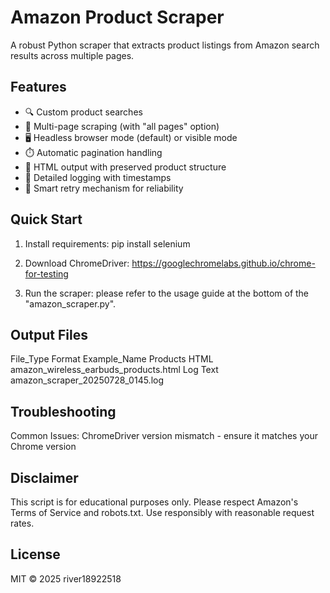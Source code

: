 # Amazon Product Scraper

A robust Python scraper that extracts product listings from Amazon search results across multiple pages.

## Features

- 🔍 Custom product searches
- 📑 Multi-page scraping (with "all pages" option)
- 🖥️ Headless browser mode (default) or visible mode
- ⏱️ Automatic pagination handling
- 📁 HTML output with preserved product structure
- 📝 Detailed logging with timestamps
- 🔄 Smart retry mechanism for reliability

## Quick Start

1. Install requirements:
    pip install selenium

2. Download ChromeDriver:
    https://googlechromelabs.github.io/chrome-for-testing

3. Run the scraper:
    please refer to the usage guide at the bottom of the "amazon_scraper.py".

## Output Files

File_Type Format Example_Name
Products  HTML   amazon_wireless_earbuds_products.html
Log       Text   amazon_scraper_20250728_0145.log

## Troubleshooting

Common Issues:
    ChromeDriver version mismatch - ensure it matches your Chrome version

## Disclaimer

This script is for educational purposes only. Please respect Amazon's Terms of Service and robots.txt. Use responsibly with reasonable request rates.

## License

MIT © 2025 river18922518
